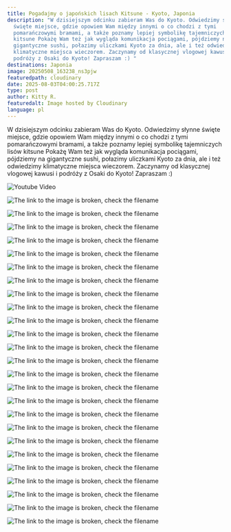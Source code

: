 ```yaml
---
title: Pogadajmy o japońskich lisach Kitsune - Kyoto, Japonia
description: "W dzisiejszym odcinku zabieram Was do Kyoto. Odwiedzimy słynne
  święte miejsce, gdzie opowiem Wam między innymi o co chodzi z tymi
  pomarańczowymi bramami, a także poznamy lepiej symbolikę tajemniczych lisów
  kitsune Pokażę Wam też jak wygląda komunikacja pociągami, pójdziemy na
  gigantyczne sushi, połazimy uliczkami Kyoto za dnia, ale i też odwiedzimy
  klimatyczne miejsca wieczorem. Zaczynamy od klasycznej vlogowej kawusi i
  podróży z Osaki do Kyoto! Zapraszam :) "
destinations: Japonia
image: 20250508_163238_ns3pjw
featuredpath: cloudinary
date: 2025-08-03T04:00:25.717Z
type: post
author: Kitty R.
featuredalt: Image hosted by Cloudinary
language: pl
---
```

<!--StartFragment-->

<!--StartFragment-->

<!--StartFragment-->

W dzisiejszym odcinku zabieram Was do Kyoto. Odwiedzimy słynne święte miejsce, gdzie opowiem Wam między innymi o co chodzi z tymi pomarańczowymi bramami, a także poznamy lepiej symbolikę tajemniczych lisów kitsune Pokażę Wam też jak wygląda komunikacja pociągami, pójdziemy na gigantyczne sushi, połazimy uliczkami Kyoto za dnia, ale i też odwiedzimy klimatyczne miejsca wieczorem. Zaczynamy od klasycznej vlogowej kawusi i podróży z Osaki do Kyoto! Zapraszam :)

<!--EndFragment-->

<!--EndFragment-->

![Youtube Video](http://img.youtube.com/vi/undefined/0.jpg)

![The link to the image is broken, check the filename](https://res.cloudinary.com/dkdpqgjhi/image/upload/c_scale,w_600/20250507_111451_m1pygb)

![The link to the image is broken, check the filename](https://res.cloudinary.com/dkdpqgjhi/image/upload/c_scale,w_600/20250508_152221_pjbjbj)

![The link to the image is broken, check the filename](https://res.cloudinary.com/dkdpqgjhi/image/upload/c_scale,w_600/20250507_173938_a3rekg)

![The link to the image is broken, check the filename](https://res.cloudinary.com/dkdpqgjhi/image/upload/c_scale,w_600/20250504_211332_bna2d3)

![The link to the image is broken, check the filename](https://res.cloudinary.com/dkdpqgjhi/image/upload/c_scale,w_600/20250507_182611_tmzhot)

![The link to the image is broken, check the filename](https://res.cloudinary.com/dkdpqgjhi/image/upload/c_scale,w_600/20250508_152222_vvngpr)

![The link to the image is broken, check the filename](https://res.cloudinary.com/dkdpqgjhi/image/upload/c_scale,w_600/20250508_152352_nkqzar)

![The link to the image is broken, check the filename](https://res.cloudinary.com/dkdpqgjhi/image/upload/c_scale,w_600/20250508_152346_leh9f2)

![The link to the image is broken, check the filename](https://res.cloudinary.com/dkdpqgjhi/image/upload/c_scale,w_600/20250508_161650_xgkxz3)

![The link to the image is broken, check the filename](https://res.cloudinary.com/dkdpqgjhi/image/upload/c_scale,w_600/20250508_160506_glj2bg)

![The link to the image is broken, check the filename](https://res.cloudinary.com/dkdpqgjhi/image/upload/c_scale,w_600/20250508_152958_wrlfsh)

![The link to the image is broken, check the filename](https://res.cloudinary.com/dkdpqgjhi/image/upload/c_scale,w_600/20250508_153831_x6hd1c)

![The link to the image is broken, check the filename](https://res.cloudinary.com/dkdpqgjhi/image/upload/c_scale,w_600/20250508_155640_ljmhkd)

![The link to the image is broken, check the filename](https://res.cloudinary.com/dkdpqgjhi/image/upload/c_scale,w_600/20250508_153016_vltbeo)

![The link to the image is broken, check the filename](https://res.cloudinary.com/dkdpqgjhi/image/upload/c_scale,w_600/20250508_162305_whdbfs)

![The link to the image is broken, check the filename](https://res.cloudinary.com/dkdpqgjhi/image/upload/c_scale,w_600/20250508_162000_cbqfcs)

![The link to the image is broken, check the filename](https://res.cloudinary.com/dkdpqgjhi/image/upload/c_scale,w_600/20250508_162351_d76o1x)

![The link to the image is broken, check the filename](https://res.cloudinary.com/dkdpqgjhi/image/upload/c_scale,w_600/20250508_163124_dfppz0)

![The link to the image is broken, check the filename](https://res.cloudinary.com/dkdpqgjhi/image/upload/c_scale,w_600/20250508_163238_ns3pjw)

![The link to the image is broken, check the filename](https://res.cloudinary.com/dkdpqgjhi/image/upload/c_scale,w_600/20250509_151441_jdwq3y)

![The link to the image is broken, check the filename](https://res.cloudinary.com/dkdpqgjhi/image/upload/c_scale,w_600/20250508_185910_dcuj2o)

![The link to the image is broken, check the filename](https://res.cloudinary.com/dkdpqgjhi/image/upload/c_scale,w_600/20250508_200029_zagz0a)

![The link to the image is broken, check the filename](https://res.cloudinary.com/dkdpqgjhi/image/upload/c_scale,w_600/20250508_185820_aa9cju)

![The link to the image is broken, check the filename](https://res.cloudinary.com/dkdpqgjhi/image/upload/c_scale,w_600/20250508_182022_bwnqvj)

![The link to the image is broken, check the filename](https://res.cloudinary.com/dkdpqgjhi/image/upload/c_scale,w_600/20250508_182018_urykqk)

<!--EndFragment-->